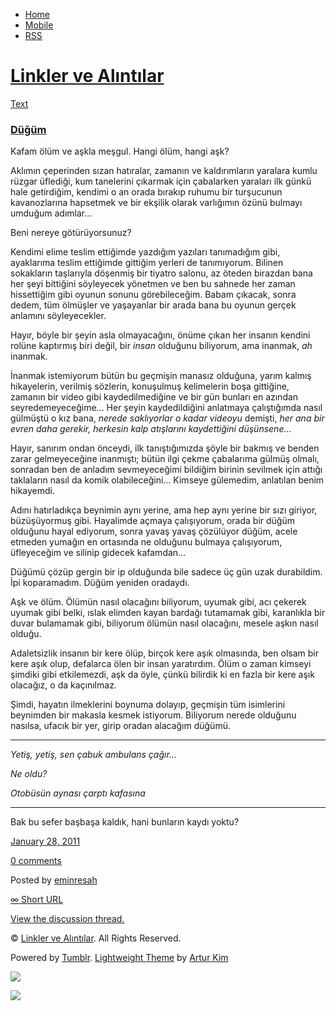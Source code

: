 -   [Home](/)
-   [Mobile](/mobile)
-   [RSS](http://eminresah.tumblr.com/rss)

[Linkler ve Alıntılar](/)
=========================

[Text](http://eminresah.tumblr.com/post/2981075530/dugum)

### [Düğüm](http://eminresah.tumblr.com/post/2981075530/dugum)

Kafam ölüm ve aşkla meşgul. Hangi ölüm, hangi aşk?

Aklımın çeperinden sızan hatıralar, zamanın ve kaldırımların yaralara
kumlu rüzgar üflediği, kum tanelerini çıkarmak için çabalarken yaraları
ilk günkü hale getirdiğim, kendimi o an orada bırakıp ruhumu bir
turşucunun kavanozlarına hapsetmek ve bir ekşilik olarak varlığımın
özünü bulmayı umduğum adımlar…

Beni nereye götürüyorsunuz?

Kendimi elime teslim ettiğimde yazdığım yazıları tanımadığım gibi,
ayaklarıma teslim ettiğimde gittiğim yerleri de tanımıyorum. Bilinen
sokakların taşlarıyla döşenmiş bir tiyatro salonu, az öteden birazdan
bana her şeyi bittiğini söyleyecek yönetmen ve ben bu sahnede her zaman
hissettiğim gibi oyunun sonunu görebileceğim. Babam çıkacak, sonra
dedem, tüm ölmüşler ve yaşayanlar bir arada bana bu oyunun gerçek
anlamını söyleyecekler.

Hayır, böyle bir şeyin asla olmayacağını, önüme çıkan her insanın
kendini rolüne kaptırmış biri değil, bir *insan* olduğunu biliyorum, ama
inanmak, *ah* inanmak.

İnanmak istemiyorum bütün bu geçmişin manasız olduğuna, yarım kalmış
hikayelerin, verilmiş sözlerin, konuşulmuş kelimelerin boşa gittiğine,
zamanın bir video gibi kaydedilmediğine ve bir gün bunları en azından
seyredemeyeceğime… Her şeyin kaydedildiğini anlatmaya çalıştığımda nasıl
gülmüştü o kız bana, *nerede saklıyorlar o kadar videoyu* demişti, *her
ana bir evren daha gerekir, herkesin kalp atışlarını kaydettiğini
düşünsene…*

Hayır, sanırım ondan önceydi, ilk tanıştığımızda şöyle bir bakmış ve
benden zarar gelmeyeceğine inanmıştı; bütün ilgi çekme çabalarıma gülmüş
olmalı, sonradan ben de anladım sevmeyeceğimi bildiğim birinin sevilmek
için attığı taklaların nasıl da komik olabileceğini… Kimseye gülemedim,
anlatılan benim hikayemdi.

Adını hatırladıkça beynimin aynı yerine, ama hep aynı yerine bir sızı
giriyor, büzüşüyormuş gibi. Hayalimde açmaya çalışıyorum, orada bir
düğüm olduğunu hayal ediyorum, sonra yavaş yavaş çözülüyor düğüm, acele
etmeden yumağın en ortasında ne olduğunu bulmaya çalışıyorum,
üfleyeceğim ve silinip gidecek kafamdan…

Düğümü çözüp gergin bir ip olduğunda bile sadece üç gün uzak durabildim.
İpi koparamadım. Düğüm yeniden oradaydı.

Aşk ve ölüm. Ölümün nasıl olacağını biliyorum, uyumak gibi, acı çekerek
uyumak gibi belki, ıslak elimden kayan bardağı tutamamak gibi,
karanlıkla bir duvar bulamamak gibi, biliyorum ölümün nasıl olacağını,
mesele aşkın nasıl olduğu.

Adaletsizlik insanın bir kere ölüp, birçok kere aşık olmasında, ben
olsam bir kere aşık olup, defalarca ölen bir insan yaratırdım. Ölüm o
zaman kimseyi şimdiki gibi etkilemezdi, aşk da öyle, çünkü bilirdik ki
en fazla bir kere aşık olacağız, o da kaçınılmaz.

Şimdi, hayatın ilmeklerini boynuma dolayıp, geçmişin tüm isimlerini
beynimden bir makasla kesmek istiyorum. Biliyorum nerede olduğunu
nasılsa, ufacık bir yer, girip oradan alacağım düğümü.

* * * * *

*Yetiş, yetiş, sen çabuk ambulans çağır…*

*Ne oldu?*

*Otobüsün aynası çarptı kafasına*

* * * * *

Bak bu sefer başbaşa kaldık, hani bunların kaydı yoktu?

[January 28, 2011](http://eminresah.tumblr.com/post/2981075530/dugum)

[0
comments](http://eminresah.tumblr.com/post/2981075530/dugum#disqus_thread)

Posted by [eminresah](http://eminresah.tumblr.com/)

[∞ Short URL](http://tmblr.co/ZWS1Oy2nhvfA)

[View the discussion thread.](http://erblog.disqus.com/?url=ref)

© [Linkler ve Alıntılar](/). All Rights Reserved.

Powered by [Tumblr](http://tumblr.com). [Lightweight
Theme](http://www.tumblr.com/theme/10820) by [Artur
Kim](http://arturkim.com)

![](https://px.srvcs.tumblr.com/impixu?T=1434918861&J=eyJ0eXBlIjoidXJsIiwidXJsIjoiaHR0cDpcL1wvZW1pbnJlc2FoLnR1bWJsci5jb21cL3Bvc3RcLzI5ODEwNzU1MzBcL2R1Z3VtIiwicmVxdHlwZSI6MCwicm91dGUiOiJcL3Bvc3RcLzppZFwvOnN1bW1hcnkiLCJub3NjcmlwdCI6MX0=&U=NDCDCPCPIP&K=19b2137d295da2d1c15be8df6fc48debc0ded0cde6bcd0b72d07804dc7be5124&R=)

![](https://px.srvcs.tumblr.com/impixu?T=1434918861&J=eyJ0eXBlIjoicG9zdCIsInVybCI6Imh0dHA6XC9cL2VtaW5yZXNhaC50dW1ibHIuY29tXC9wb3N0XC8yOTgxMDc1NTMwXC9kdWd1bSIsInJlcXR5cGUiOjAsInJvdXRlIjoiXC9wb3N0XC86aWRcLzpzdW1tYXJ5IiwicG9zdHMiOlt7InBvc3RpZCI6IjI5ODEwNzU1MzAiLCJibG9naWQiOiIzNjQ4MDI4Iiwic291cmNlIjozM31dLCJub3NjcmlwdCI6MX0=&U=OFOAHOCKIM&K=aa289764aaa46c183aec277244f610a7f68626ba3ba718ae565f93c0d761720d&R=)


